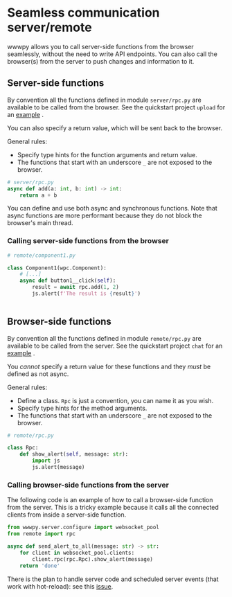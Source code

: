 # Seamless communication server/remote

wwwpy allows you to call server-side functions from the browser seamlessly, without the need to write API endpoints. You can also call the browser(s) from the server to push changes and information to it.


## Server-side functions


By convention all the functions defined in module `server/rpc.py` are available to be called from the browser.
See the quickstart project `upload` for an [example](../src/wwwpy/common/quickstart/upload/server/rpc.py) .

You can also specify a return value, which will be sent back to the browser.

General rules:
- Specify type hints for the function arguments and return value.
- The functions that start with an underscore `_` are not exposed to the browser.

```python
# server/rpc.py
async def add(a: int, b: int) -> int:
    return a + b
```

You can define and use both async and synchronous functions. 
Note that async functions are more performant 
because they do not block the browser's main thread. 

### Calling server-side functions from the browser
```python
# remote/component1.py

class Component1(wpc.Component):
    # [...]
    async def button1__click(self):
        result = await rpc.add(1, 2)
        js.alert(f'The result is {result}')
        
```


## Browser-side functions

By convention all the functions defined in module `remote/rpc.py` are available to be called from the server.
See the quickstart project `chat` for an [example](../src/wwwpy/common/quickstart/chat/remote/rpc.py) .

You _cannot_ specify a return value for these functions and they _must_ be defined as not async.


General rules:
- Define a class. `Rpc` is just a convention, you can name it as you wish. 
- Specify type hints for the method arguments.
- The functions that start with an underscore `_` are not exposed to the browser.


```python
# remote/rpc.py

class Rpc:
    def show_alert(self, message: str):
        import js
        js.alert(message)
```


### Calling browser-side functions from the server

The following code is an example of how to call a browser-side function from the server.
This is a tricky example because it calls all the connected clients from inside a server-side function.

  
```python
from wwwpy.server.configure import websocket_pool
from remote import rpc

async def send_alert_to_all(message: str) -> str:
    for client in websocket_pool.clients:
        client.rpc(rpc.Rpc).show_alert(message)
    return 'done'
```

There is the plan to handle server code and scheduled server events (that work with hot-reload): see this [issue](https://github.com/www-py/wwwpy/issues/7).